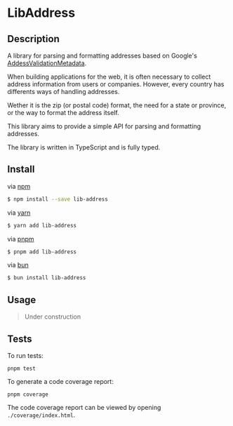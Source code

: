 # LibAddress

## Description

A library for parsing and formatting addresses based on Google's [AddessValidationMetadata](https://github.com/google/libaddressinput/wiki/AddressValidationMetadata).

When building applications for the web, it is often necessary to collect address information from users or companies. However, every country has differents ways of handling addresses.

Wether it is the zip (or postal code) format, the need for a state or province, or the way to format the address itself.

This library aims to provide a simple API for parsing and formatting addresses.

The library is written in TypeScript and is fully typed.

## Install

via [npm](https://npmjs.org)

```sh
$ npm install --save lib-address
```

via [yarn](https://yarnpkg.com)

```sh
$ yarn add lib-address
```

via [pnpm](https://pnpm.io)

```sh
$ pnpm add lib-address
```

via [bun](https://bun.sh)

```sh
$ bun install lib-address
```

## Usage

> Under construction

## Tests

To run tests:

```
pnpm test
```

To generate a code coverage report:

```
pnpm coverage
```

The code coverage report can be viewed by opening `./coverage/index.html`.
